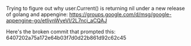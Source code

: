 Trying to figure out why user.Current() is returning nil under a new release of golang and appengine: https://groups.google.com/d/msg/google-appengine-go/etliynWyeVI/2L7ncj_aCQAJ

Here's the broken commit that prompted this: 6407202a75a172e64b03f7d0d22b861d92c62c45
